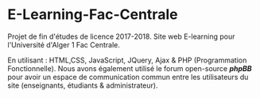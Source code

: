# E-Learning-Fac-Centrale
Projet de fin d'études de licence 2017-2018. Site web E-learning pour l'Université d'Alger 1 Fac Centrale.

En utilisant : HTML,CSS, JavaScript, JQuery, Ajax & PHP (Programmation Fonctionnelle). 
Nous avons également utilisé le forum  open-source ***phpBB*** pour avoir un espace de communication commun entre les utilisateurs du site (enseignants, étudiants & administrateur). 
